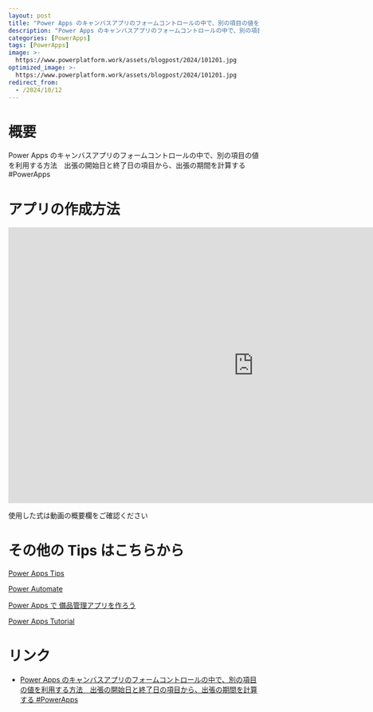 ```yaml
---
layout: post
title: "Power Apps のキャンバスアプリのフォームコントロールの中で、別の項目の値を利用する方法　出張の開始日と終了日の項目から、出張の期間を計算する  #PowerApps"
description: "Power Apps のキャンバスアプリのフォームコントロールの中で、別の項目の値を利用する方法　出張の開始日と終了日の項目から、出張の期間を計算する  #PowerAppsを動画で分かりやすく解説"
categories: [PowerApps]
tags: [PowerApps]
image: >-
  https://www.powerplatform.work/assets/blogpost/2024/101201.jpg
optimized_image: >-
  https://www.powerplatform.work/assets/blogpost/2024/101201.jpg
redirect_from:
  - /2024/10/12
---
```



#  概要

Power Apps のキャンバスアプリのフォームコントロールの中で、別の項目の値を利用する方法　出張の開始日と終了日の項目から、出張の期間を計算する  #PowerApps


# アプリの作成方法

<iframe width="983" height="553" src="https://www.youtube.com/embed/IfC48Aqna3o" title="YouTube video player" frameborder="0" allow="accelerometer; autoplay; clipboard-write; encrypted-media; gyroscope; picture-in-picture" allowfullscreen></iframe>


使用した式は動画の概要欄をご確認ください


# その他の Tips はこちらから

[Power Apps Tips](https://www.youtube.com/watch?v=VrAQf3JQ7yM&list=PLVhFi1fb3DqakSLVMn22DDcySXh9jtzi- )


[Power Automate](https://www.youtube.com/watch?v=-YnJYT0ASEM&list=PLVhFi1fb3Dqbzic6GieqnLFgD3aTj-eHA)


[Power Apps で 備品管理アプリを作ろう](https://www.youtube.com/playlist?list=PLVhFi1fb3DqZM3HKb8Hea6XEL96990Fyn)


[Power Apps Tutorial](https://www.youtube.com/playlist?list=PLVhFi1fb3DqalxpL974VvAJvV4iWoSbe_)


# リンク


- [Power Apps のキャンバスアプリのフォームコントロールの中で、別の項目の値を利用する方法　出張の開始日と終了日の項目から、出張の期間を計算する  #PowerApps](https://www.youtube.com/watch?v=IfC48Aqna3o)

